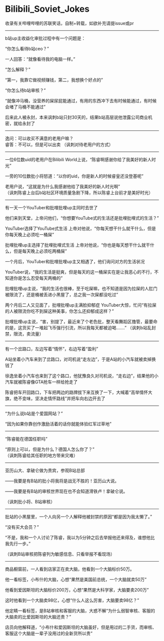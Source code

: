 # Bilibili_Soviet_Jokes
收录有关哔哩哔哩的苏联笑话，自制+转载，如欲补充请提issue或pr
  
****************************

b站up主收益化审批过程中有一个问题是：  

“你怎么看待b站ceo？” 
 
一人回答：“就像看待我的电脑一样。”
  
“怎么解释？”  

“第一，我靠它做视频赚钱，第二，我想换个好点的”  
 
“你怎么待b站审核？”  

“就像冲马桶，没营养的屎尿屁能通过，有用的东西冲下去有时候能通过，有时候会堵了马桶不能通过”  

后来此人被永封，本来讽刺b站只封30天的，结果b站高层说他泄露公司商业机密，就给永封了

*****************************

逸问：可以收买不满意的老用户嘛？  
睿答：不可以，但是可以出卖  （讽刺对待老用户的方式）
  
***************************
  
一位6位数uid的老用户在Bilibili World上说，“陈睿啊感谢你给了我美好的新人时光”  

一旁的10位数批小将怒道：“以你的uid，你是新人的时候睿皇还没登基呢”  

老用户说，“这就是为什么我感谢他给了我美好的新人时光啊”   
（讽刺陈睿上台后b站社区环境质量急剧下降，所以陈睿上台前才是美好时光） 
  
***************************

有一天一个YouTuber和批哩批哩up主同时去世了

他们来到天堂，上帝问他们，“你想要YouTube式的生活还是批哩批哩式的生活？”

YouTuber选择了YouTube式生活
上帝对他说，“你每天想干什么就干什么，但是你每天晚上必须吃一桶屎”

批哩批哩up主选择了批哩批哩式生活
上帝对他说，“你也是每天想干什么就干什么，但是每天晚上必须吃两桶屎”

一个月后，YouTuber和批哩批哩up主又相遇了，他们询问对方的生活状况

YouTuber说，“我的生活是挺爽，但是每天的这一桶屎实在是让我恶心的不行，不知道你是怎么忍受每天两桶的”

批哩批哩up主说，“我的生活也很棒，至于吃屎嘛，也不知道是因为拉屎的人肛门被限流了，还是桶被丢进小黑屋了，总之我一次屎都没吃过”

两个月后二人又见面了，批哩批哩up主满脸抑郁症
YouTuber大惊，忙问“有拉屎的人被限流你吃不到屎这种美事，你怎么还抑郁成这样？”

批哩批哩up主说，“害，别提了，最近来了个老色批，整天看舞蹈区撸管，最要命的是，这货买了一堆起飞币强行引流，所以我每天都被迫喝.......”
（讽刺b站乱封禁，限流，卖流量）
  ******************************
  
有一个岔路口，左边写着“情怀”，右边写着“盈利”  
  
A站坐着小汽车来到了岔路口，对司机说“走左边”，于是A站的小汽车就被卖掉换钱了  
  
徐逸坐着小汽车也来到了这个路口，他犹豫良久对司机说，“走右边”，结果他的小汽车就被陈睿像GTA抢车一样给抢走了    
  
陈睿把车开回路口，下车把两边的路牌拔下来互换了一下，大喊着“高举情怀大旗，绝不变味，坚决走情怀路线”并把车向右边开去了 
  
**************************

“为什么说b站是个爱国网站？”  

“因为如果你靠创作激励活着的话你就能体验红军过草地”

****************************

“陈睿能在德国任职吗”  

“原则上可以，但是为什么？德国人怎么你了？”  
（讽刺陈睿给其任职的地方带来灾难）

****************************

亚历山大、拿破仑做为贵宾，参观B站总部  

——我要是有B站的批小将我将是战无不胜的！亚历山大说。  

——我要是有B站的审核世界现在也不会知道滑铁卢！拿破仑说。

（讽刺批小将、B站审核）

***************************

批站的小黑屋里，一个人向另一个人解释他被封禁的原因“都是因为我太懒了。” 

“没有买大会员？”  

“不是，我和一个人讨论了陈睿，我以为5分钟之后去举报他还来得及，谁想他比我先行一步。”  

（讽刺B站审核把陈睿列为敏感信息、只看举报不看现场）  
********************

商品橱窗前，一人看到店家正在卖大脑，他看到一个大脑标价50万。

他一看标签，小布什的大脑，心想“果然是美国前总统，一个大脑就卖50万”  

他看到爱因斯坦的大脑标价200万，心想“果然是大科学家，大脑要卖200万”  

这时他看到一个大脑卖98亿，心想“什么人这么厉害，大脑要卖98亿？”  

他定睛一看标签，是B站审核和客服的大脑，大惑不解“为什么弱智审核、客服的大脑卖的比爱因斯坦的大脑还贵？”

店员向他解释道，“小布什和爱因斯坦的大脑虽好，但是用过的二手货，而审核、客服这个大脑是一辈子没用过的全新货所以贵”

